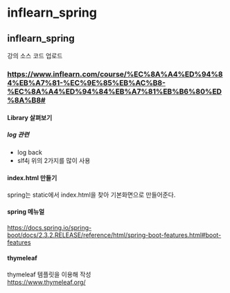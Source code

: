 # inflearn_spring

## inflearn_spring
강의 소스 코드 업로드

### https://www.inflearn.com/course/%EC%8A%A4%ED%94%84%EB%A7%81-%EC%9E%85%EB%AC%B8-%EC%8A%A4%ED%94%84%EB%A7%81%EB%B6%80%ED%8A%B8#

#### Library 살펴보기  
##### log 관련
- log back
- slf4j
위의 2가지를 많이 사용

#### index.html 만들기
spring는 static에서 index.html을 찾아 기본화면으로 만들어준다.

#### spring 메뉴얼
https://docs.spring.io/spring-boot/docs/2.3.2.RELEASE/reference/html/spring-boot-features.html#boot-features

#### thymeleaf
thymeleaf 템플릿을 이용해 작성  
https://www.thymeleaf.org/

